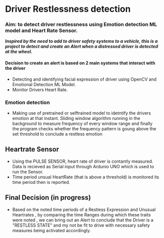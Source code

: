 # Driver Restlessness detection 
### Aim: to detect driver restlessness using Emotion detection ML model and Heart Rate Sensor. 

***Inspired by the need to add to driver safety systems to a vehicle, this is a project to detect and create an Alert when a distressed driver is detected at the wheel.***

#### Decision to create an alert is based on 2 main systems that interact with the driver
-  Detecting and identifying facial expression of driver using OpenCV and Emotional Detection ML Model.
-  Monitor Drivers Heart Rate.

### Emotion detection 
- Making use of pretrained or selftrained model to idetntify the drivers emotion at that instant. Sliding window algorithm running in the background to measure frequency of every window range and finally the program checks whether the frequency pattern is goung above the set threshold to conclude a restless emotion

## Heartrate Sensor 
- Using the PULSE SENSOR, heart rate of driver is contantly measured. Data is recieved as Serial input through Ardunio UNO which is used to run the Sensor.
- Time period unsual HeartRate (that is above a threshold) is monitored its time period then is reported.

## Final Decision (in progress)
- Based on the noted time periods of a Restless Expression and Unusual Heartrates , by comparing the time Ranges during which these traits were noted , we can bring out an Alert to conclude that the Driver is a "RESTLESS STATE" and my not be fit to drive with necessary safety measures being activated accordingly.







